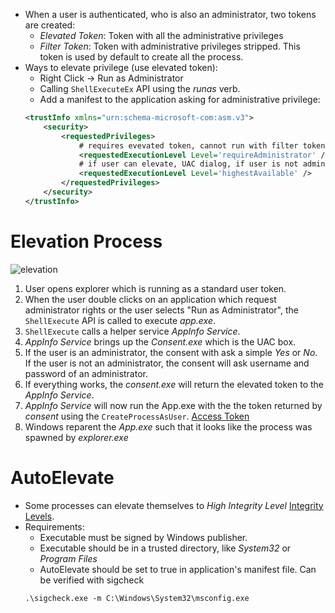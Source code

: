 - When a user is authenticated, who is also an administrator, two tokens are created:
	- *Elevated Token*: Token with all the administrative privileges
	- *Filter Token*: Token with administrative privileges stripped. This token is used by default to create all the process.
- Ways to elevate privilege (use elevated token):
	- Right Click -> Run as Administrator 
	- Calling `ShellExecuteEx` API using the *runas* verb.
	- Add a manifest to the application asking for administrative privilege:
	```xml
	<trustInfo xmlns="urn:schema-microsoft-com:asm.v3">
		<security>
			<requestedPrivileges>
				# requires evevated token, cannot run with filter token
				<requestedExecutionLevel Level='requireAdministrator' />
				# if user can elevate, UAC dialog, if user is not admin, continue with user privs
				<requestedExecutionLevel Level='highestAvailable' /> 
			</requestedPrivileges>
		</security>
	</trustInfo>
	```
# Elevation Process
![elevation](elevation.png)
1. User opens explorer which is running as a standard user token.
2. When the user double clicks on an application which request administrator rights or the user selects "Run as Administrator", the `ShellExecute` API is called to execute *app.exe*.
3. `ShellExecute` calls a helper service *AppInfo Service*.
4. *AppInfo Service* brings up the *Consent.exe* which is the UAC box.
5. If the user is an administrator, the consent with ask a simple *Yes* or *No*. If the user is not an administrator, the consent will ask username and password of an administrator.
6. If everything works, the *consent.exe* will return the elevated token to the *AppInfo Service*. 
7. *AppInfo Service* will now run the App.exe with the the token returned by *consent* using the `CreateProcessAsUser`. [Access Token](Access%20Token.md)
8. Windows reparent the *App.exe* such that it looks like the process was spawned by *explorer.exe*
# AutoElevate
- Some processes can elevate themselves to *High Integrity Level* [Integrity Levels](Integrity%20Levels.md).
- Requirements:
	- Executable must be signed by Windows publisher.
	- Executable should be in a trusted directory, like *System32* or *Program Files*
	- AutoElevate should be set to true in application's manifest file. Can be verified with sigcheck
	```
	.\sigcheck.exe -m C:\Windows\System32\msconfig.exe
	```